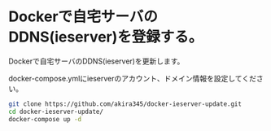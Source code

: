 Dockerで自宅サーバのDDNS(ieserver)を登録する。
====

Dockerで自宅サーバのDDNS(ieserver)を更新します。

docker-compose.ymlにieserverのアカウント、ドメイン情報を設定してください。

```bash
git clone https://github.com/akira345/docker-ieserver-update.git
cd docker-ieserver-update/
docker-compose up -d

